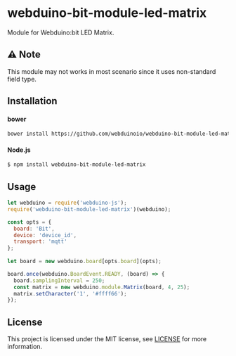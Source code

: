 # webduino-bit-module-led-matrix

Module for Webduino:bit LED Matrix.

## ⚠️ Note

This module may not works in most scenario since it uses non-standard field type.

## Installation
#### bower
```sh
bower install https://github.com/webduinoio/webduino-bit-module-led-matrix.git
```
#### Node.js
```sh
$ npm install webduino-bit-module-led-matrix
```

## Usage
```javascript
let webduino = require('webduino-js');
require('webduino-bit-module-led-matrix')(webduino);

const opts = {
  board: 'Bit',
  device: 'device_id',
  transport: 'mqtt'
};
  
let board = new webduino.board[opts.board](opts);

board.once(webduino.BoardEvent.READY, (board) => {
  board.samplingInterval = 250;
  const matrix = new webduino.module.Matrix(board, 4, 25);
  matrix.setCharacter('1', '#ffff66');
});
```

## License

This project is licensed under the MIT license, see [LICENSE](LICENSE) for more information.
